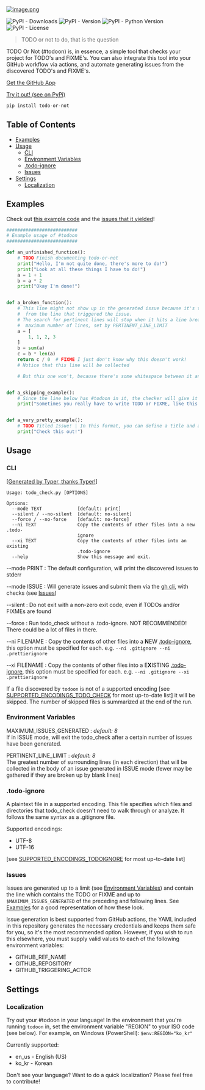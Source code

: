 [![image.png](https://i.postimg.cc/W3HvnfNj/image.png)](https://postimg.cc/dkrpQ6ZS)

![PyPI - Downloads](https://img.shields.io/pypi/dm/todo-or-not) ![PyPI - Version](https://img.shields.io/pypi/v/todo-or-not) ![PyPI - Python Version](https://img.shields.io/pypi/pyversions/todo-or-not) ![PyPI - License](https://img.shields.io/pypi/l/todo-or-not)


> TODO or not to do, that is the question

TODO Or Not (#todoon) is, in essence, a simple tool that checks your project for TODO's and FIXME's. You can also integrate this tool into your GitHub workflow via actions, and automate generating issues from the discovered TODO's and FIXME's.

[Get the GitHub App](https://github.com/apps/todo-or-not)

[Try it out! (see on PyPi)](https://pypi.org/project/todo-or-not/)

```bash
pip install todo-or-not
```

## Table of Contents

<!-- TOC start (generated with https://github.com/derlin/bitdowntoc) -->

- [Examples](#examples)
- [Usage](#usage)
   * [CLI](#cli)
   * [Environment Variables](#environment-variables)
   * [.todo-ignore](#todo-ignore)
   * [Issues](#issues)
- [Settings](#settings)
   * [Localization](#localization)

<!-- TOC end -->

## Examples

Check out [this example code](https://github.com/Start-Out/todo-or-not/blob/main/example.py) and the [issues that it yielded](https://github.com/Start-Out/todo-or-not/issues?q=is%3Aissue+author%3Aapp%2Ftodo-or-not+label%3Aexample+)!

```py
##########################
# Example usage of #todoon
##########################

def an_unfinished_function():
    # TODO Finish documenting todo-or-not
    print("Hello, I'm not quite done, there's more to do!")
    print("Look at all these things I have to do!")
    a = 1 + 1
    b = a * 2
    print("Okay I'm done!")


def a_broken_function():
    # This line might not show up in the generated issue because it's too far away
    #  from the line that triggered the issue.
    # The search for pertinent lines will stop when it hits a line break or the
    #  maximum number of lines, set by PERTINENT_LINE_LIMIT
    a = [
        1, 1, 2, 3
    ]
    b = sum(a)
    c = b * len(a)
    return c / 0  # FIXME I just don't know why this doesn't work!
    # Notice that this line will be collected

    # But this one won't, because there's some whitespace between it and the trigger!


def a_skipping_example():
    # Since the line below has #todoon in it, the checker will give it a pass even though it has the magic words!
    print("Sometimes you really have to write TODO or FIXME, like this!")  # #todoon


def a_very_pretty_example():
    # TODO Titled Issue! | In this format, you can define a title and a body! Also labels like #example or #enhancement
    print("Check this out!")
```

## Usage

### CLI

[[Generated by Typer, thanks Typer!](https://github.com/tiangolo/typer)]

```
Usage: todo_check.py [OPTIONS]                                              
                                                                            
Options:                                                                    
  --mode TEXT             [default: print]                                  
  --silent / --no-silent  [default: no-silent]                              
  --force / --no-force    [default: no-force]                               
  --ni TEXT               Copy the contents of other files into a new .todo-
                          ignore                                            
  --xi TEXT               Copy the contents of other files into an existing 
                          .todo-ignore                                      
  --help                  Show this message and exit.       
```

--mode PRINT
: The default configuration, will print the discovered issues to stderr

--mode ISSUE
: Will generate issues and submit them via the [gh cli](https://cli.github.com/), with checks (see [Issues](#issues))

--silent
: Do not exit with a non-zero exit code, even if TODOs and/or FIXMEs are found

--force
: Run todo_check without a .todo-ignore. NOT RECOMMENDED! There could be a lot of files in there.

--ni FILENAME
: Copy the contents of other files into a **N**EW [.todo-ignore](#todo-ignore), this option must be specified for each. e.g. `--ni .gitignore --ni .prettierignore`

--xi FILENAME
: Copy the contents of other files into a E**X**ISTING [.todo-ignore](#todo-ignore), this option must be specified for each. e.g. `--ni .gitignore --xi .prettierignore`

If a file discovered by `todoon` is not of a supported encoding [see [SUPPORTED_ENCODINGS_TODO_CHECK](todo_or_not/localize.py) for most up-to-date list] it will be skipped.
The number of skipped files is summarized at the end of the run.

### Environment Variables

MAXIMUM_ISSUES_GENERATED
: _default: 8_ <br> If in ISSUE mode, will exit the todo_check after a certain number of issues have been generated.

PERTINENT_LINE_LIMIT
: _default: 8_ <br> The greatest number of surrounding lines (in each direction) that will be collected in the body of an issue generated in ISSUE mode (fewer may be gathered if they are broken up by blank lines)

### .todo-ignore

A plaintext file in a supported encoding.
This file specifies which files and directories that todo_check doesn't need to walk through or analyze.
It follows the same syntax as a .gitignore file. 

Supported encodings:

* UTF-8
* UTF-16

[see [SUPPORTED_ENCODINGS_TODOIGNORE](todo_or_not/localize.py) for most up-to-date list]


### Issues

Issues are generated up to a limit (see [Environment Variables](#environment-variables)) and contain the line which contains the TODO or FIXME and up to `$MAXIMUM_ISSUES_GENERATED` of the preceding and following lines. See [Examples](#examples) for a good representation of how these look.

Issue generation is best supported from GitHub actions, the YAML included in this repository generates the necessary credentials and keeps them safe for you, so it's the most recommended option. However, if you wish to run this elsewhere, you must supply valid values to each of the following environment variables:

- GITHUB_REF_NAME
- GITHUB_REPOSITORY
- GITHUB_TRIGGERING_ACTOR

## Settings

### Localization

Try out your #todoon in your language! In the environment that you're running `todoon` in, set the environment variable "REGION" to your ISO code (see below). For example, on Windows (PowerShell): `$env:REGION="ko_kr"`

Currently supported:

* en_us - English (US)
* ko_kr - Korean

Don't see your language? Want to do a quick localization? Please feel free to contribute!
